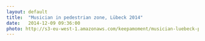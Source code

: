 ```yaml
---
layout: default
title:  "Musician in pedestrian zone, Lübeck 2014"
date:   2014-12-09 09:36:00
photo: http://s3-eu-west-1.amazonaws.com/keepamoment/musician-luebeck-pedestrian-zone.jpg
---
```

